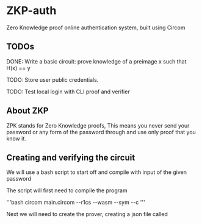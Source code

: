 # ZKP-auth
Zero Knowledge proof online authentication system, built using Circom

## TODOs

DONE: Write a basic circuit: prove knowledge of a preimage x such that H(x) == y

TODO: Store user public credentials.

TODO: Test local login with CLI proof and verifier

## About ZKP

ZPK stands for Zero Knowledge proofs, This means you never send your password or any form of the password through and use only proof that you know it.

## Creating and verifying the circuit

We will use a bash script to start off and compile with input of the given password

The script will first need to compile the program

'''bash
circom main.circom --r1cs --wasm --sym --c
'''

Next we will need to create the prover, creating a json file called 